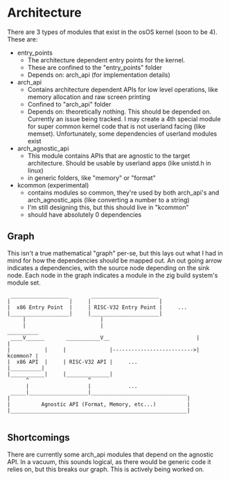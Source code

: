 # Architecture
There are 3 types of modules that exist in the osOS kernel (soon to be 4).
These are:

* entry_points
    * The architecture dependent entry points for the kernel.
    * These are confined to the "entry_points" folder
    * Depends on: arch_api (for implementation details)
* arch_api
    * Contains architecture dependent APIs for low level operations, like
      memory allocation and raw screen printing
    * Confined to "arch_api" folder
    * Depends on: theoretically nothing. This should be depended on. Currently
      an issue being tracked. I may create a 4th special module for super
      common kernel code that is not userland facing (like memset).
      Unfortunately, some dependencies of userland modules exist
* arch_agnostic_api
    * This module contains APIs that are agnostic to the target architecture.
      Should be usable by userland apps (like unistd.h in linux)
    * in generic folders, like "memory" or "format"
* kcommon (experimental)
    * contains modules so common, they're used by both arch_api's and
      arch_agnostic_apis (like converting a number to a string)
    * I'm still designing this, but this should live in "kcommon"
    * should have absolutely 0 dependencies


## Graph
This isn't a true mathematical "graph" per-se, but this lays out what I had
in mind for how the dependencies should be mapped out. An out going arrow
indicates a dependencies, with the source node depending on the sink node.
Each node in the graph indicates a module in the zig build system's module set.

```
 ___________________       ______________________
|                   |     |                      |
|  x86 Entry Point  |     | RISC-V32 Entry Point |     ...
|___________________|     |______________________|
     |                        |
     |                        |                               __________
 ____V______       ___________V__                            |          |
|           |     |              |-------------------------->| kcommon? |
|  x86 API  |     | RISC-V32 API |     ...                   |__________|
|___________|     |______________|                            
      ^                   ^
      |                   |            ...
 _____|___________________|_______________________________
|                                                         |
|          Agnostic API (Format, Memory, etc...)          |
|_________________________________________________________|


```

## Shortcomings
There are currently some arch_api modules that depend on the agnostic API.
In a vacuum, this sounds logical, as there would be generic code it relies
on, but this breaks our graph. This is actively being worked on.

